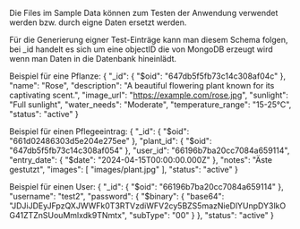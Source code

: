 Die Files im Sample Data können zum Testen der Anwendung verwendet werden bzw. durch eigne Daten ersetzt werden.


Für die Generierung eigner Test-Einträge kann man diesem Schema folgen, bei _id handelt es sich um eine objectID die von MongoDB erzeugt wird wenn man Daten in die Datenbank hineinlädt.

Beispiel für eine Pflanze:
{
  "_id": {
    "$oid": "647db5f5fb73c14c308af04c"
  },
  "name": "Rose",
  "description": "A beautiful flowering plant known for its captivating scent.",
  "image_url": "https://example.com/rose.jpg",
  "sunlight": "Full sunlight",
  "water_needs": "Moderate",
  "temperature_range": "15-25°C",
  "status": "active"
}


Beispiel für einen Pflegeeintrag:
{
  "_id": {
    "$oid": "661d02486303d5e204e275ee"
  },
  "plant_id": {
    "$oid": "647db5f5fb73c14c308af054"
  },
  "user_id": "66196b7ba20cc7084a659114",
  "entry_date": {
    "$date": "2024-04-15T00:00:00.000Z"
  },
  "notes": "Äste gestutzt",
  "images": [
    "images/plant.jpg"
  ],
  "status": "active"
}

Beispiel für einen User:
{
  "_id": {
    "$oid": "66196b7ba20cc7084a659114"
  },
  "username": "test2",
  "password": {
    "$binary": {
      "base64": "JDJiJDEyJFpzQXJWWFk0T3RTVzdiWFV2cy5BZS5mazNieDlYUnpDY3lkOG41ZTZnSUouMmlxdk9TNmtx",
      "subType": "00"
    }
  },
  "status": "active"
}
